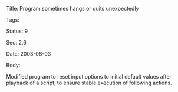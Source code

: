 Title:  Program sometimes hangs or quits unexpectedly

Tags:   

Status: 9

Seq:    2.6

Date:   2003-08-03

Body:

Modified program to reset input options to initial default values after playback of a script, to ensure stable execution of following actions.
